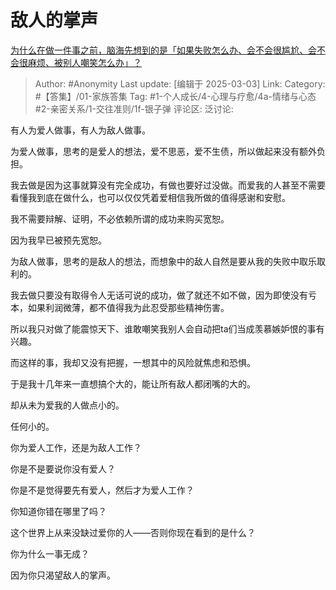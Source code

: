 # 敌人的掌声
[为什么在做一件事之前，脑海先想到的是「如果失败怎么办、会不会很尴尬、会不会很麻烦、被别人嘲笑怎么办」？](https://www.zhihu.com/question/936226915/answer/114756819635)

> Author: #Anonymity
> Last update: [编辑于 2025-03-03]
> Link:
> Category: #【答集】/01-家族答集
> Tag: #1-个人成长/4-心理与疗愈/4a-情绪与心态 #2-亲密关系/1-交往准则/1f-银子弹
> 评论区:
> 泛讨论:

有人为爱人做事，有人为敌人做事。

为爱人做事，思考的是爱人的想法，爱不思恶，爱不生债，所以做起来没有额外负担。

我去做是因为这事就算没有完全成功，有做也要好过没做。而爱我的人甚至不需要看懂我到底在做什么，也可以仅仅凭着爱相信我所做的值得感谢和安慰。

我不需要辩解、证明，不必依赖所谓的成功来购买宽恕。

因为我早已被预先宽恕。

为敌人做事，思考的是敌人的想法，而想象中的敌人自然是要从我的失败中取乐取利的。

我去做只要没有取得令人无话可说的成功，做了就还不如不做，因为即使没有亏本，如果利润微薄，都不值得我为此忍受那些精神伤害。

所以我只对做了能震惊天下、谁敢嘲笑我别人会自动把ta们当成羡慕嫉妒恨的事有兴趣。

而这样的事，我却又没有把握，一想其中的风险就焦虑和恐惧。

于是我十几年来一直想搞个大的，能让所有敌人都闭嘴的大的。

却从未为爱我的人做点小的。

任何小的。

你为爱人工作，还是为敌人工作？

你是不是要说你没有爱人？

你是不是觉得要先有爱人，然后才为爱人工作？

你知道你错在哪里了吗？

这个世界上从来没缺过爱你的人——否则你现在看到的是什么？

你为什么一事无成？

因为你只渴望敌人的掌声。
